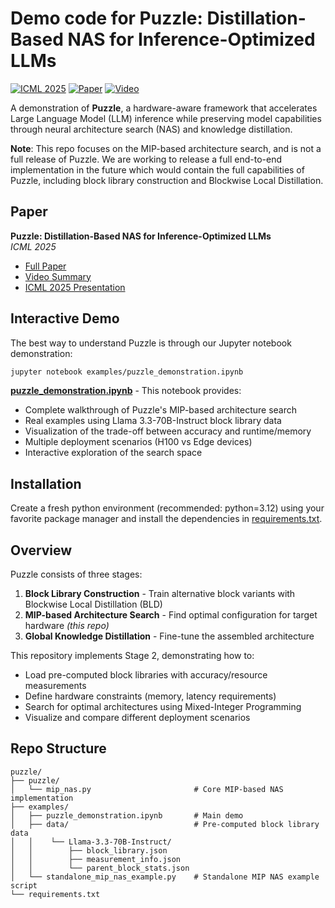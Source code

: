 # Demo code for Puzzle: Distillation-Based NAS for Inference-Optimized LLMs

[![ICML 2025](https://img.shields.io/badge/ICML-2025-blue)](https://icml.cc/virtual/2025/poster/45275)
[![Paper](https://img.shields.io/badge/Paper-OpenReview-red)](https://openreview.net/pdf?id=RY5MMBHRqo)
[![Video](https://img.shields.io/badge/Video-Summary-green)](https://www.youtube.com/watch?v=YsIv9Kr99C4)

A demonstration of **Puzzle**, a hardware-aware framework that accelerates Large Language Model (LLM) inference while preserving model capabilities through neural architecture search (NAS) and knowledge distillation.

**Note**: This repo focuses on the MIP-based architecture search, and is not a full release of Puzzle. We are working to release a full end-to-end implementation in the future which would contain the full capabilities of Puzzle, including block library construction and Blockwise Local Distillation.

## Paper

**Puzzle: Distillation-Based NAS for Inference-Optimized LLMs**  
*ICML 2025*

- [Full Paper](https://openreview.net/pdf?id=RY5MMBHRqo)
- [Video Summary](https://www.youtube.com/watch?v=YsIv9Kr99C4)
- [ICML 2025 Presentation](https://icml.cc/virtual/2025/poster/45275)

## Interactive Demo

The best way to understand Puzzle is through our Jupyter notebook demonstration:

```bash
jupyter notebook examples/puzzle_demonstration.ipynb
```

**[puzzle_demonstration.ipynb](examples/puzzle_demonstration.ipynb)** - This notebook provides:
- Complete walkthrough of Puzzle's MIP-based architecture search
- Real examples using Llama 3.3-70B-Instruct block library data
- Visualization of the trade-off between accuracy and runtime/memory
- Multiple deployment scenarios (H100 vs Edge devices)
- Interactive exploration of the search space

## Installation
Create a fresh python environment (recommended: python=3.12) using your favorite package manager and install the dependencies in [requirements.txt](requirements.txt).

## Overview

Puzzle consists of three stages:

1. **Block Library Construction** - Train alternative block variants with Blockwise Local Distillation (BLD)
2. **MIP-based Architecture Search** - Find optimal configuration for target hardware *(this repo)*
3. **Global Knowledge Distillation** - Fine-tune the assembled architecture

This repository implements Stage 2, demonstrating how to:
- Load pre-computed block libraries with accuracy/resource measurements
- Define hardware constraints (memory, latency requirements)
- Search for optimal architectures using Mixed-Integer Programming
- Visualize and compare different deployment scenarios


## Repo Structure

```
puzzle/
├── puzzle/
│   └── mip_nas.py                       # Core MIP-based NAS implementation
├── examples/
│   ├── puzzle_demonstration.ipynb       # Main demo
│   ├── data/                            # Pre-computed block library data
│   │    └── Llama-3.3-70B-Instruct/
│   │        ├── block_library.json
│   │        ├── measurement_info.json
│   │        └── parent_block_stats.json
│   └── standalone_mip_nas_example.py    # Standalone MIP NAS example script
└── requirements.txt
```
